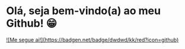 # Olá, seja bem-vindo(a) ao meu Github! 😁

[!\[Me segue ai!\](https://badgen.net/badge/dwdwd/kk/red?icon=github)](https://badgen.net/badge/hello/world/red?icon=twitter
)

